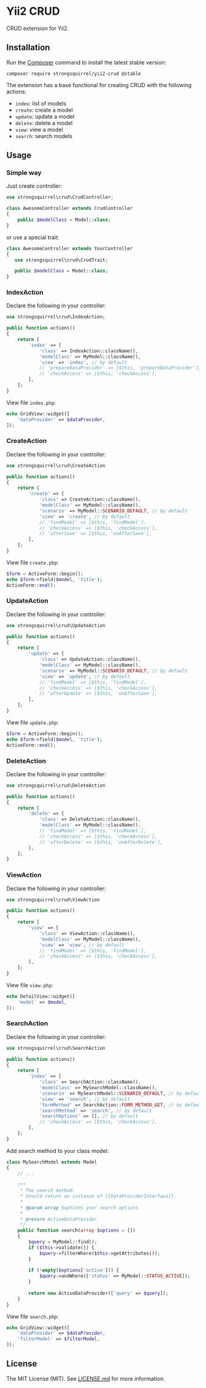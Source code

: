 # Yii2 CRUD

CRUD extension for Yii2.

## Installation

Run the [Composer](http://getcomposer.org/download/) command to install the latest stable version:

```
composer require strongsquirrel/yii2-crud @stable
```

The extension has a base functional for creating CRUD with the following actions:

* `index`: list of models
* `create`: create a model
* `update`: update a model
* `delete`: delete a model
* `view`: view a model
* `search`: search models

## Usage

### Simple way

Just create controller:

```php
use strongsquirrel\crud\CrudController;

class AwesomeController extends CrudController
{
    public $modelClass = Model::class;
}
```

or use a special trait:

```php
class AwesomeController extends YourController
{
   use strongsquirrel\crud\CrudTrait;

   public $modelClass = Model::class;
}
```

### IndexAction

Declare the following in your controller:

```php
use strongsquirrel\crud\IndexAction;

public function actions()
{
    return [
        'index' => [
            'class' => IndexAction::className(),
            'modelClass' => MyModel::className(),
            'view' => 'index', // by default
            // 'prepareDataProvider' => [$this, 'prepareDataProvider'],
            // 'checkAccess' => [$this, 'checkAccess'],
        ],
    ];
}
```

View file `index.php`:

```php
echo GridView::widget([
    'dataProvider' => $dataProvider,
]);
```

### CreateAction

Declare the following in your controller:

```php
use strongsquirrel\crud\CreateAction

public function actions()
{
    return [
        'create' => [
            'class' => CreateAction::className(),
            'modelClass' => MyModel::className(),
            'scenario' => MyModel::SCENARIO_DEFAULT, // by default
            'view' => 'create', // by default
            // 'findModel' => [$this, 'findModel'],
            // 'checkAccess' => [$this, 'checkAccess'],
            // 'afterSave' => [$this, 'onAfterSave'],
        ],
    ];
}
```

View file `create.php`:

```php
$form = ActiveForm::begin();
echo $form->field($model, 'title');
ActiveForm::end();
```

### UpdateAction

Declare the following in your controller:

```php
use strongsquirrel\crud\UpdateAction

public function actions()
{
    return [
        'update' => [
            'class' => UpdateAction::className(),
            'modelClass' => MyModel::className(),
            'scenario' => MyModel::SCENARIO_DEFAULT, // by default
            'view' => 'update', // by default
            // 'findModel' => [$this, 'findModel'],
            // 'checkAccess' => [$this, 'checkAccess'],
            // 'afterUpdate' => [$this, 'onAfterSave'],
        ],
    ];
}
```

View file `update.php`:

```php
$form = ActiveForm::begin();
echo $form->field($model, 'title');
ActiveForm::end();
```

### DeleteAction

Declare the following in your controller:

```php
use strongsquirrel\crud\DeleteAction

public function actions()
{
    return [
        'delete' => [
            'class' => DeleteAction::className(),
            'modelClass' => MyModel::className(),
            // 'findModel' => [$this, 'findModel'],
            // 'checkAccess' => [$this, 'checkAccess'],
            // 'afterDelete' => [$this, 'onAfterDelete'],
        ],
    ];
}
```

### ViewAction

Declare the following in your controller:

```php
use strongsquirrel\crud\ViewAction

public function actions()
{
    return [
        'view' => [
            'class' => ViewAction::className(),
            'modelClass' => MyModel::className(),
            'view' => 'view', // by default
            // 'findModel' => [$this, 'findModel'],
            // 'checkAccess' => [$this, 'checkAccess'],
        ],
    ];
}
```

View file `view.php`:

```php
echo DetailView::widget([
    'model' => $model,
]);
```

### SearchAction

Declare the following in your controller:

```php
use strongsquirrel\crud\SearchAction

public function actions()
{
    return [
        'index' => [
            'class' => SearchAction::className(),
            'modelClass' => MySearchModel::className(),
            'scenario' => MySearchModel::SCENARIO_DEFAULT, // by default
            'view' => 'search', // by default
            'formMethod' => SearchAction::FORM_METHOD_GET, // by default
            'searchMethod' => 'search', // by default
            'searchOptions' => [], // by default
            // 'checkAccess' => [$this, 'checkAccess'],
        ],
    ];
}
```

Add search method to your class model:

```php
class MySearchModel extends Model
{
    // ...
    
    /**
     * The search method.
     * Should return an instance of [[DataProviderInterface]].
     *
     * @param array $options your search options
     *
     * @return ActiveDataProvider
     */
    public function search(array $options = [])
    {
        $query = MyModel::find();
        if ($this->validate()) {
            $query->filterWhere($this->getAttributes());
        }
        
        if (!empty($options['active'])) {
            $query->andWhere(['status' => MyModel::STATUS_ACTIVE]);
        }
        
        return new ActiveDataProvider(['query' => $query]);
    }
}
```

View file `search.php`:

```php
echo GridView::widget([
    'dataProvider' => $dataProvider,
    'filterModel' => $filterModel,
]);
```

## License

The MIT License (MIT).
See [LICENSE.md](https://github.com/StrongSquirrel/yii2-crud/blob/master/LICENSE.md) for more information.
